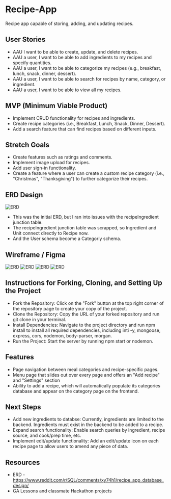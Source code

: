# Recipe-App
Recipe app capable of storing, adding, and updating recipes.

## User Stories
- AAU I want to be able to create, update, and delete recipes.
- AAU a user, I want to be able to add ingredients to my recipes and specify quantities.
- AAU a user, I want to be able to categorize my recipes (e.g., breakfast, lunch, snack, dinner, dessert).
- AAU a user, I want to be able to search for recipes by name, category, or ingredient.
- AAU a user, I want to be able to view all my recipes.
## MVP (Minimum Viable Product)
- Implement CRUD functionality for recipes and ingredients.
- Create recipe categories (i.e., Breakfast, Lunch, Snack, Dinner, Dessert).
- Add a search feature that can find recipes based on different inputs.
## Stretch Goals
- Create features such as ratings and comments.
- Implement image upload for recipes.
- Add user sign-in functionality.
- Create a feature where a user can create a custom recipe category (i.e., "Christmas", "Thanksgiving") to further categorize their recipes.
## ERD Design
![ERD](assets/Recipe%20App%20ERD.png)
- This was the initial ERD, but I ran into issues with the recipeIngredient junction table.
- The recipeIngredient junction table was scrapped, so Ingredient and Unit connect directly to Recipe now.
- And the User schema become a Categoriy schema.
## Wireframe / Figma
![ERD](assets/figma/CookBookletHomePage-Light.png)
![ERD](assets/figma/CookBookletHomePage-DarkMode.png)
![ERD](assets/figma/CookBookletMenu.png)
![ERD](assets/figma/CookBookletHomePage-DarkMode.png)
## Instructions for Forking, Cloning, and Setting Up the Project
- Fork the Repository: Click on the "Fork" button at the top right corner of the repository page to create your copy of the project.
- Clone the Repository: Copy the URL of your forked repository and run git clone <repository-url> in your terminal.
- Install Dependencies: Navigate to the project directory and run npm install to install all required dependencies, including inti -y, mongoose, express, cors, nodemon, body-parser, morgan.
- Run the Project: Start the server by running npm start or nodemon.
## Features
- Page navigation between meal categories and recipe-specific pages.
- Menu page that slides out over every page and offers an "Add recipe" and "Settings" section
- Ability to add a recipe, which will automatically populate its categories database and appear on the category page on the frontend.
## Next Steps
- Add new ingredients to databse: Currently, ingredients are limited to the backend. Ingredients must exist in the backend to be added to a recipe.
- Expand search functionality: Enable search queries by ingredient, recipe source, and cook/prep time, etc.
- Implement edit/update functionality: Add an edit/update icon on each recipe page to allow users to amend any piece of data.
## Resources
- ERD - https://www.reddit.com/r/SQL/comments/xy74h1/recipe_app_database_design/
- GA Lessons and classmate Hackathon projects